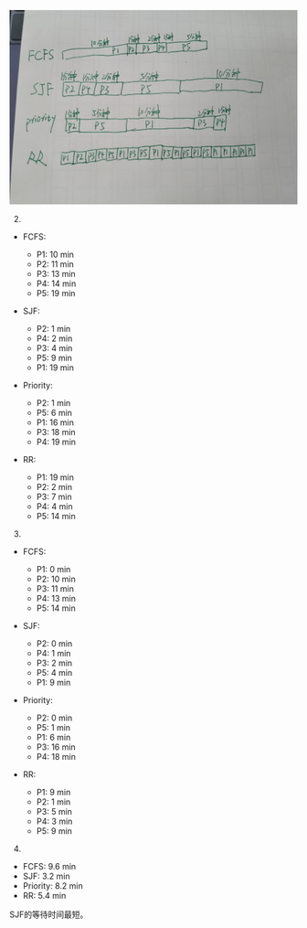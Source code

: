 ![1](./img/work3.jpg)

2. 

- FCFS: 
    - P1: 10 min
    - P2: 11 min
    - P3: 13 min
    - P4: 14 min
    - P5: 19 min

- SJF:
    - P2: 1 min
    - P4: 2 min
    - P3: 4 min
    - P5: 9 min
    - P1: 19 min

- Priority:
    - P2: 1 min
    - P5: 6 min
    - P1: 16 min
    - P3: 18 min
    - P4: 19 min

- RR:
    - P1: 19 min
    - P2: 2 min
    - P3: 7 min
    - P4: 4 min
    - P5: 14 min

3. 

- FCFS: 
    - P1: 0 min
    - P2: 10 min
    - P3: 11 min
    - P4: 13 min
    - P5: 14 min

- SJF:
    - P2: 0 min
    - P4: 1 min
    - P3: 2 min
    - P5: 4 min
    - P1: 9 min

- Priority:
    - P2: 0 min
    - P5: 1 min
    - P1: 6 min
    - P3: 16 min
    - P4: 18 min

- RR:
    - P1: 9 min
    - P2: 1 min
    - P3: 5 min
    - P4: 3 min
    - P5: 9 min

4. 

- FCFS: 9.6 min
- SJF: 3.2 min
- Priority: 8.2 min
- RR: 5.4 min

SJF的等待时间最短。